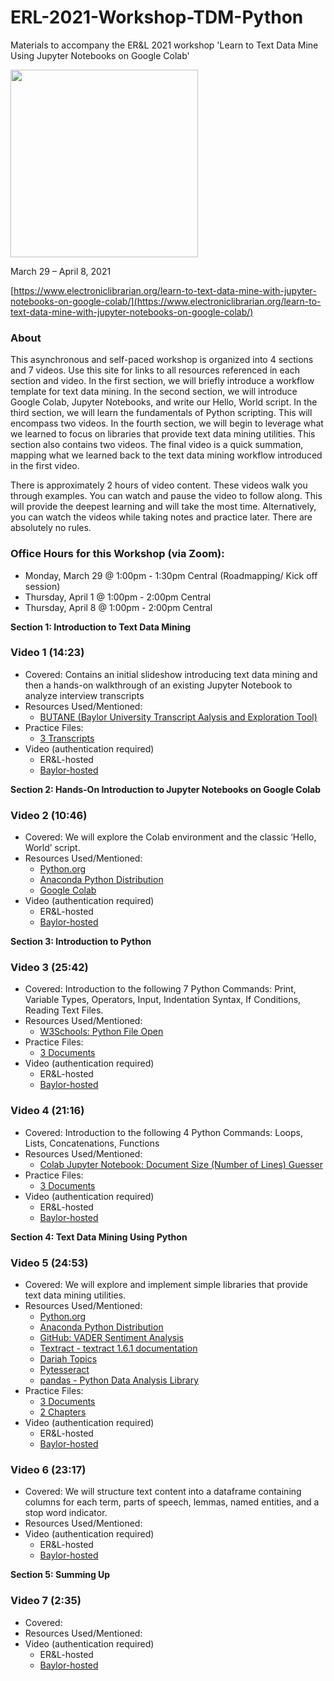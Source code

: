 # ERL-2021-Workshop-TDM-Python
Materials to accompany the ER&amp;L 2021 workshop 'Learn to Text Data Mine Using Jupyter Notebooks on Google Colab'

<img src="https://www.electroniclibrarian.org/wp-content/uploads/2021/01/Jupyter.png" width=300>

March 29 – April 8, 2021

[https://www.electroniclibrarian.org/learn-to-text-data-mine-with-jupyter-notebooks-on-google-colab/](https://www.electroniclibrarian.org/learn-to-text-data-mine-with-jupyter-notebooks-on-google-colab/)

### About

This asynchronous and self-paced workshop is organized into 4 sections and 7 videos. Use this site for links to all resources referenced in each section and video. In the first section, we will briefly introduce a workflow template for text data mining. In the second section, we will introduce Google Colab, Jupyter Notebooks, and write our Hello, World script. In the third section, we will learn the fundamentals of Python scripting. This will encompass two videos. In the fourth section, we will begin to leverage what we learned to focus on libraries that provide text data mining utilities. This section also contains two videos. The final video is a quick summation, mapping what we learned back to the text data mining workflow introduced in the first video.

There is approximately 2 hours of video content. These videos walk you through examples. You can watch and pause the video to follow along. This will provide the deepest learning and will take the most time. Alternatively, you can watch the videos while taking notes and practice later. There are absolutely no rules.

### Office Hours for this Workshop (via Zoom):
 - Monday, March 29 @ 1:00pm - 1:30pm Central (Roadmapping/ Kick off session)
 - Thursday, April 1 @ 1:00pm - 2:00pm Central
 - Thursday, April 8 @ 1:00pm - 2:00pm Central 

**Section 1: Introduction to Text Data Mining**

### Video 1 (14:23)
 - Covered: Contains an initial slideshow introducing text data mining and then a hands-on walkthrough of an existing Jupyter Notebook to analyze interview transcripts
 - Resources Used/Mentioned:
    - [BUTANE (Baylor University Transcript Aalysis and Exploration Tool)](https://colab.research.google.com/drive/1zC7Kb6MaR3o2up-GdlNuNChj2e-jp3VR?usp=sharing)
 - Practice Files:
    - [3 Transcripts](https://josh-been.github.io/ERL-2021-Workshop-TDM-Python/Practice%20Content/transcripts.zip)
 - Video (authentication required)
    - ER&L-hosted
    - [Baylor-hosted](https://mediaspace.baylor.edu/media/ER%26ampBL+TDM+Video+1.mp4/1_pgweyren)

**Section 2: Hands-On Introduction to Jupyter Notebooks on Google Colab**

### Video 2 (10:46)
 - Covered: We will explore the Colab environment and the classic ‘Hello, World’ script.
 - Resources Used/Mentioned:
    - [Python.org](https://www.python.org)
    - [Anaconda Python Distribution](https://www.anaconda.com/products/individual)
    - [Google Colab](https://colab.research.google.com/)
 - Video (authentication required)
    - ER&L-hosted
    - [Baylor-hosted](https://mediaspace.baylor.edu/media/ER%26ampBL+TDM+Video+2.mp4/1_a1a249lc)

**Section 3: Introduction to Python**

### Video 3 (25:42)
 - Covered: Introduction to the following 7 Python Commands: Print, Variable Types, Operators, Input, Indentation Syntax, If Conditions, Reading Text Files.
 - Resources Used/Mentioned:
    - [W3Schools: Python File Open](https://www.w3schools.com/python/python_file_open.asp)
 - Practice Files:
    - [3 Documents](https://josh-been.github.io/ERL-2021-Workshop-TDM-Python/Practice%20Content/documents.zip)
 - Video (authentication required)
    - ER&L-hosted
    - [Baylor-hosted](https://mediaspace.baylor.edu/media/ER%26ampBL+TDM+Video+3.mp4/1_k1dco46f)

### Video 4 (21:16)
 - Covered: Introduction to the following 4 Python Commands: Loops, Lists, Concatenations, Functions
 - Resources Used/Mentioned:
    - [Colab Jupyter Notebook: Document Size (Number of Lines) Guesser](https://colab.research.google.com/drive/1qHCNytNeWDQ5v2uN77vovLwGb3Dk34er?usp=sharing)
 - Practice Files:
    - [3 Documents](https://josh-been.github.io/ERL-2021-Workshop-TDM-Python/Practice%20Content/documents.zip)
 - Video (authentication required)
    - ER&L-hosted
    - [Baylor-hosted](https://mediaspace.baylor.edu/media/ER%26ampBL+TDM+Video+4.mp4/1_vm2mjsad)

**Section 4: Text Data Mining Using Python**

### Video 5 (24:53)
 - Covered: We will explore and implement simple libraries that provide text data mining utilities.
 - Resources Used/Mentioned:
    - [Python.org](https://www.python.org)
    - [Anaconda Python Distribution](https://www.anaconda.com/products/individual)
    - [GitHub: VADER Sentiment Analysis](https://github.com/cjhutto/vaderSentiment)
    - [Textract - textract 1.6.1 documentation](https://textract.readthedocs.io/en/stable/)
    - [Dariah Topics](https://pypi.org/project/dariah/)
    - [Pytesseract](https://pypi.org/project/pytesseract/)
    - [pandas - Python Data Analysis Library](https://pandas.pydata.org/)
 - Practice Files:
    - [3 Documents](https://josh-been.github.io/ERL-2021-Workshop-TDM-Python/Practice%20Content/documents.zip)
    - [2 Chapters](https://josh-been.github.io/ERL-2021-Workshop-TDM-Python/Practice%20Content/chapters.zip)
 - Video (authentication required)
    - ER&L-hosted
    - [Baylor-hosted](https://mediaspace.baylor.edu/media/ER%26ampBL+TDM+Video+5.mp4/1_0myj075s)

### Video 6 (23:17)
 - Covered: We will structure text content into a dataframe containing columns for each term, parts of speech, lemmas, named entities, and a stop word indicator.
 - Resources Used/Mentioned:
 - Video (authentication required)
    - ER&L-hosted
    - [Baylor-hosted](https://mediaspace.baylor.edu/media/ER%26ampBL+TDM+Video+6.mp4/1_lsh4lbyk)

**Section 5: Summing Up**

### Video 7 (2:35)
 - Covered: 
 - Resources Used/Mentioned:
 - Video (authentication required)
    - ER&L-hosted
    - [Baylor-hosted](https://mediaspace.baylor.edu/media/ER%26ampBL+TDM+Video+7.mp4/1_uydse04t)
